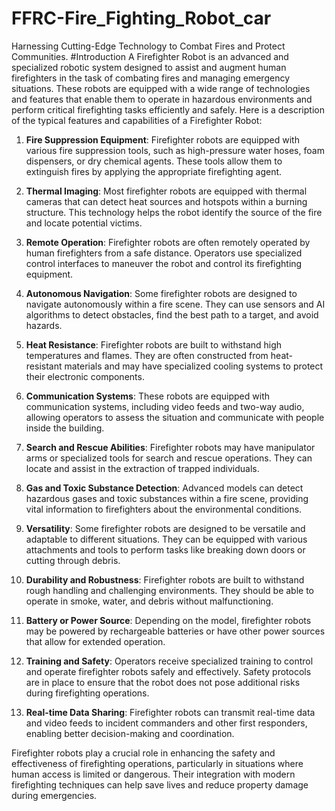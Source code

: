 # FFRC-Fire_Fighting_Robot_car
Harnessing Cutting-Edge Technology to Combat Fires and Protect Communities.
#Introduction 
A Firefighter Robot is an advanced and specialized robotic system designed to assist and augment human firefighters in the task of combating fires and managing emergency situations. These robots are equipped with a wide range of technologies and features that enable them to operate in hazardous environments and perform critical firefighting tasks efficiently and safely. Here is a description of the typical features and capabilities of a Firefighter Robot:

1. **Fire Suppression Equipment**: Firefighter robots are equipped with various fire suppression tools, such as high-pressure water hoses, foam dispensers, or dry chemical agents. These tools allow them to extinguish fires by applying the appropriate firefighting agent.

2. **Thermal Imaging**: Most firefighter robots are equipped with thermal cameras that can detect heat sources and hotspots within a burning structure. This technology helps the robot identify the source of the fire and locate potential victims.

3. **Remote Operation**: Firefighter robots are often remotely operated by human firefighters from a safe distance. Operators use specialized control interfaces to maneuver the robot and control its firefighting equipment.

4. **Autonomous Navigation**: Some firefighter robots are designed to navigate autonomously within a fire scene. They can use sensors and AI algorithms to detect obstacles, find the best path to a target, and avoid hazards.

5. **Heat Resistance**: Firefighter robots are built to withstand high temperatures and flames. They are often constructed from heat-resistant materials and may have specialized cooling systems to protect their electronic components.

6. **Communication Systems**: These robots are equipped with communication systems, including video feeds and two-way audio, allowing operators to assess the situation and communicate with people inside the building.

7. **Search and Rescue Abilities**: Firefighter robots may have manipulator arms or specialized tools for search and rescue operations. They can locate and assist in the extraction of trapped individuals.

8. **Gas and Toxic Substance Detection**: Advanced models can detect hazardous gases and toxic substances within a fire scene, providing vital information to firefighters about the environmental conditions.

9. **Versatility**: Some firefighter robots are designed to be versatile and adaptable to different situations. They can be equipped with various attachments and tools to perform tasks like breaking down doors or cutting through debris.

10. **Durability and Robustness**: Firefighter robots are built to withstand rough handling and challenging environments. They should be able to operate in smoke, water, and debris without malfunctioning.

11. **Battery or Power Source**: Depending on the model, firefighter robots may be powered by rechargeable batteries or have other power sources that allow for extended operation.

12. **Training and Safety**: Operators receive specialized training to control and operate firefighter robots safely and effectively. Safety protocols are in place to ensure that the robot does not pose additional risks during firefighting operations.

13. **Real-time Data Sharing**: Firefighter robots can transmit real-time data and video feeds to incident commanders and other first responders, enabling better decision-making and coordination.

Firefighter robots play a crucial role in enhancing the safety and effectiveness of firefighting operations, particularly in situations where human access is limited or dangerous. Their integration with modern firefighting techniques can help save lives and reduce property damage during emergencies.

